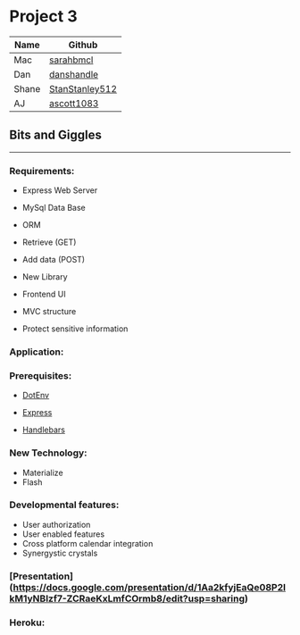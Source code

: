 # Project 3

|   Name  |   Github  |
| --- | --- |
| Mac    | [sarahbmcl](https://github.com/sarahbmcl)   |
|   Dan  | [danshandle](https://github.com/danshandle)    |
|  Shane   |  [StanStanley512](https://github.com/StanStanley512)   |
|  AJ   |  [ascott1083](https://github.com/ascott1083)   |



## Bits and Giggles

---
### Requirements:

 * Express Web Server

 * MySql Data Base

 * ORM

 * Retrieve (GET)

 * Add data (POST)

 * New Library

 * Frontend UI

 * MVC structure

 * Protect sensitive information

 ### Application:

 

### Prerequisites:
* [DotEnv](https://www.npmjs.com/package/dotenv)

* [Express](https://www.npmjs.com/package/express)

* [Handlebars](https://www.npmjs.com/package/handlebars)


### New Technology:
* Materialize
* Flash


### Developmental features:
 * User authorization
 * User enabled features
 * Cross platform calendar integration
 * Synergystic crystals





### [Presentation] (https://docs.google.com/presentation/d/1Aa2kfyjEaQe08P2IkM1yNBlzf7-ZCRaeKxLmfCOrmb8/edit?usp=sharing)

### Heroku:
